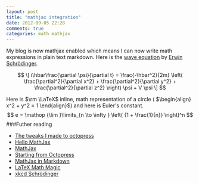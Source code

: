 ```yaml
---
layout: post
title: "mathjax integration"
date: 2012-09-05 22:28
comments: true
categories: math mathjax
---
```

My blog is now mathjax enabled which means I can now write math expressions in plain text markdown. Here is the [wave equation](http://en.wikipedia.org/wiki/Schrödinger_equation) by [Erwin Schrödinger](http://en.wikipedia.org/wiki/Erwin_Schrödinger).

$$
\[ i\hbar\frac{\partial \psi}{\partial t}
  = \frac{-\hbar^2}{2m} \left(
    \frac{\partial^2}{\partial x^2}
    + \frac{\partial^2}{\partial y^2}
    + \frac{\partial^2}{\partial z^2}
  \right) \psi + V \psi \]
$$

Here is $\rm \LaTeX$ inline, math representation of a circle ( $\begin{align} x^2 + y^2 = 1 \end{align}$) and here is Euler's constant.
$$
e = \mathop {\lim }\limits_{n \to \infty } \left( {1 + \frac{1}{n}} \right)^n
$$ 
###Futher reading
* [The tweaks I made to octopress](https://github.com/fungibleclouds/blog/commit/834ffb0bf74fb09008ee0f02bbe7d6a636d80127)
* [Hello MathJax](http://steshaw.org/blog/2012/02/09/hello-mathjax/)
* [MathJax](http://www.mathjax.org)
* [Starting from Octopress](http://luikore.github.com/2011/09/good-things-learned-from-octopress/)
* [MathJax in Markdown](http://doswa.com/2011/07/20/mathjax-in-markdown.html)
* [LaTeX Math Magic](http://cwoebker.com/posts/latex-math-magic/)
* [xkcd Schrödinger](http://xkcd.com/45)